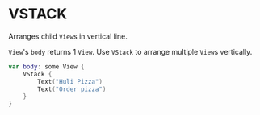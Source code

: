 # VSTACK

Arranges child `View`s in vertical line.

`View`'s `body` returns 1 `View`. Use `VStack` to arrange multiple `View`s vertically.

```swift
var body: some View {
    VStack {
        Text("Huli Pizza")
        Text("Order pizza")
    }
}
```
